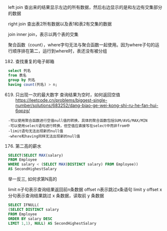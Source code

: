 left join 
查出来的结果显示左边的所有数据，然后右边显示的是和左边有交集部分的数据

right join
查出表2所有数据以及表1和表2有交集的数据

join
inner join，表示以两个表的交集

聚合函数（count），where字句无法与聚合函数一起使用。因为where子句的运行顺序排在第二，运行到where时，表还没有被分组

182. 查找重复的电子邮箱
```sql
select 列名
from 表名
group by 列名
having count(列名) > n;
```

619. 只出现一次的最大数字
查询结果为空时，如何返回空值
https://leetcode.cn/problems/biggest-single-number/solutions/683252/dang-biao-ge-wei-kong-shi-ru-he-fan-hui-6qpzg/

```
-可以使用聚合函数进行空值null值的转换，具体的聚合函数包括SUM/AVG/MAX/MIN
-可以使用select语句进行转换，但空值应直接写在select中而非from中
-limit语句无法出现新的null值
-where和having同样无法出现新的null值
```

176. 第二高的薪水

```sql
SELECT(SELECT MAX(salary)
FROM Employee
WHERE salary < (SELECT MAX(DISTINCT salary) FROM Employee))
AS SecondHighestSalary
```
举一反三, 如何求第N高的

limit n子句表示查询结果返回前n条数据
offset n表示跳过x条语句
limit y offset x 分句表示查询结果跳过 x 条数据，读取前 y 条数据
```sql
SELECT IFNULL(
(SELECT DISTINCT salary
FROM Employee
ORDER BY salary DESC
LIMIT 1,1), NULL) AS SecondHighestSalary
```
